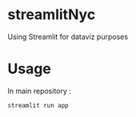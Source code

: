 # streamlitNyc
Using Streamlit for dataviz purposes

# Usage 
In main repository :
```py 
streamlit run app
```